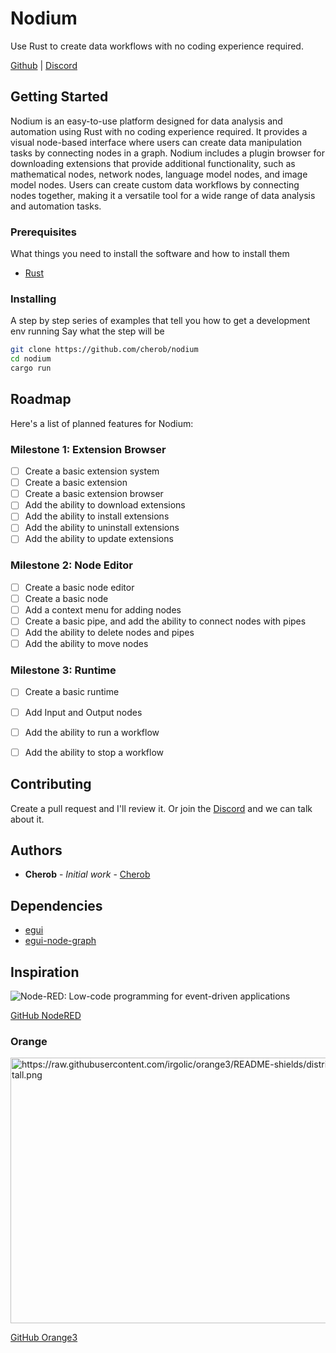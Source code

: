 # Nodium

Use Rust to create data workflows with no coding experience required.

[Github](https://github.com/cherob/nodium) | [Discord](https://discord.gg/ZTVfME7RyN)

## Getting Started

Nodium is an easy-to-use platform designed for data analysis and automation using Rust with no coding experience required. It provides a visual node-based interface where users can create data manipulation tasks by connecting nodes in a graph. Nodium includes a plugin browser for downloading extensions that provide additional functionality, such as mathematical nodes, network nodes, language model nodes, and image model nodes. Users can create custom data workflows by connecting nodes together, making it a versatile tool for a wide range of data analysis and automation tasks.

### Prerequisites

What things you need to install the software and how to install them

* [Rust](https://www.rust-lang.org/tools/install)

### Installing

A step by step series of examples that tell you how to get a development env running
Say what the step will be

```bash
git clone https://github.com/cherob/nodium
cd nodium
cargo run
```

## Roadmap

Here's a list of planned features for Nodium:

### Milestone 1: Extension Browser

- [ ] Create a basic extension system
- [ ] Create a basic extension
- [ ] Create a basic extension browser
- [ ] Add the ability to download extensions
- [ ] Add the ability to install extensions
- [ ] Add the ability to uninstall extensions
- [ ] Add the ability to update extensions

### Milestone 2: Node Editor

- [ ] Create a basic node editor
- [ ] Create a basic node
- [ ] Add a context menu for adding nodes
- [ ] Create a basic pipe, and add the ability to connect nodes with pipes
- [ ] Add the ability to delete nodes and pipes
- [ ] Add the ability to move nodes

### Milestone 3: Runtime

- [ ] Create a basic runtime
- [ ] Add Input and Output nodes
- [ ] Add the ability to run a workflow
- [ ] Add the ability to stop a workflow


## Contributing

Create a pull request and I'll review it.
Or join the [Discord](https://discord.gg/ZTVfME7RyN) and we can talk about it.

## Authors

* **Cherob** - *Initial work* - [Cherob](https://github.com/cherob)  

## Dependencies

* [egui](https://github.com/emilk/egui)
* [egui-node-graph](https://github.com/setzer22/egui_node_graph)

## Inspiration
<img src="https://camo.githubusercontent.com/c7b6e0b937295c4d2c852130814050eb0caffac5b700ead6de21df6dbf83aa82/687474703a2f2f6e6f64657265642e6f72672f696d616765732f6e6f64652d7265642d73637265656e73686f742e706e67" alt="Node-RED: Low-code programming for event-driven applications" data-canonical-src="http://nodered.org/images/node-red-screenshot.png" style="max-width: 100%;">
 
[GitHub NodeRED](https://github.com/node-red/node-red)

### Orange
  <img src="https://raw.githubusercontent.com/irgolic/orange3/README-shields/distribute/orange-example-tall.png" alt="https://raw.githubusercontent.com/irgolic/orange3/README-shields/distribute/orange-example-tall.png" class="transparent shrinkToFit" width="668" height="425">

[GitHub Orange3](https://github.com/biolab/orange3)
